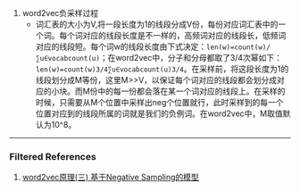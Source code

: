 1. word2vec负采样过程
    - 词汇表的大小为V,将一段长度为1的线段分成V份，每份对应词汇表中的一个词。每个词对应的线段长度是不一样的，高频词对应的线段长，低频词对应的线段短。每个词w的线段长度由下式决定：`len(w)=count(w)/∑u∈vocabcount(u)`；在word2vec中，分子和分母都取了3/4次幂如下：`len(w)=count(w)3/4∑u∈vocabcount(u)3/4`。在采样前，将这段长度为1的线段划分成M等份，这里M>>V，以保证每个词对应的线段都会划分成对应的小块。而M份中的每一份都会落在某一个词对应的线段上。在采样的时候，只需要从M个位置中采样出neg个位置就行，此时采样到的每一个位置对应到的线段所属的词就是我们的负例词。在word2vec中，M取值默认为10^8。
    
---
### Filtered References
1. [word2vec原理(三) 基于Negative Sampling的模型](https://www.cnblogs.com/pinard/p/7249903.html)